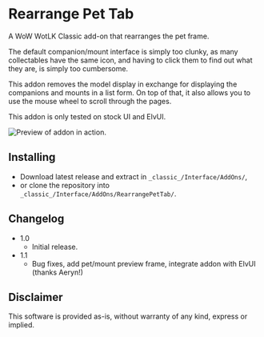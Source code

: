 # Rearrange Pet Tab
A WoW WotLK Classic add-on that rearranges the pet frame.

The default companion/mount interface is simply too clunky, as many collectables have the same icon,
and having to click them to find out what they are, is simply too cumbersome.

This addon removes the model display in exchange for displaying the companions and mounts in a list form.
On top of that, it also allows you to use the mouse wheel to scroll through the pages.

This addon is only tested on stock UI and ElvUI.

![Preview of addon in action.](https://silverhawke.s-ul.eu/f64EJou1)

## Installing
- Download latest release and extract in `_classic_/Interface/AddOns/`,
- or clone the repository into `_classic_/Interface/AddOns/RearrangePetTab/`.

## Changelog
- 1.0
  - Initial release.
- 1.1
  - Bug fixes, add pet/mount preview frame, integrate addon with ElvUI (thanks Aeryn!)

## Disclaimer
This software is provided as-is, without warranty of any kind, express or implied.
